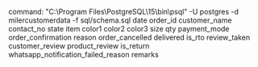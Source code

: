 command: "C:\Program Files\PostgreSQL\15\bin\psql" -U postgres -d milercustomerdata -f sql/schema.sql
date order_id customer_name contact_no state item color1 color2 color3 size qty payment_mode order_confirmation reason order_cancelled delivered is_rto review_taken customer_review product_review is_return whatsapp_notification_failed_reason remarks
